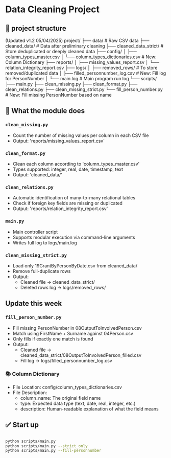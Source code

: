 # Data Cleaning Project

## 📁 project structure

(Updated v1.2 05/04/2025)
project/
├── data/                    # Raw CSV data
├── cleaned_data/            # Data after preliminary cleaning
├── cleaned_data_strict/     # Store deduplicated or deeply cleaned data
├── config/
│   ├── column_types_master.csv
│   └── column_types_dictionaries.csv     # New: Column Dictionary
├── reports/
│   ├── missing_values_report.csv
│   └── relation_integrity_report.csv
├── logs/
│   ├── removed_rows/        # To store removed/duplicated data
│   ├── filled_personnumber_log.csv  # New: Fill log for PersonNumber
│   └── main.log             # Main program run log
└── scripts/
    ├── main.py
    ├── clean_missing.py
    ├── clean_format.py
    ├── clean_relations.py
    ├── clean_missing_strict.py
    └── fill_person_number.py     # New: Fill missing PersonNumber based on name

## 🧩 What the module does

### `clean_missing.py`
- Count the number of missing values per column in each CSV file
- Output: 'reports/missing_values_report.csv'

### `clean_format.py`
- Clean each column according to 'column_types_master.csv'
- Types supported: integer, real, date, timestamp, text
- Output: 'cleaned_data/'

### `clean_relations.py`
- Automatic identification of many-to-many relational tables
- Check if foreign key fields are missing or duplicated
- Output: 'reports/relation_integrity_report.csv'

### `main.py`
- Main controller script
- Supports modular execution via command-line arguments
- Writes full log to logs/main.log

### `clean_missing_strict.py`
- Load only 19GrantByPersonByDate.csv from cleaned_data/
- Remove full-duplicate rows
- Output:
  - Cleaned file → cleaned_data_strict/
  - Deleted rows log → logs/removed_rows/

## Update this week

### `fill_person_number.py`
- Fill missing PersonNumber in 08OutputToInvolvedPerson.csv
- Match using FirstName + Surname against 04Person.csv
- Only fills if exactly one match is found
- Output:
  - Cleaned file → cleaned_data_strict/08OutputToInvolvedPerson_filled.csv
  - Fill log → logs/filled_personnumber_log.csv

### 📚 Column Dictionary

- File Location: config/column_types_dictionaries.csv
- File Description:
  - column_name: The original field name
  - type: Expected data type (text, date, real, integer, etc.)
  - description: Human-readable explanation of what the field means

## ✅ Start up

```bash

python scripts/main.py
python scripts/main.py --strict_only
python scripts/main.py --fill-personnumber